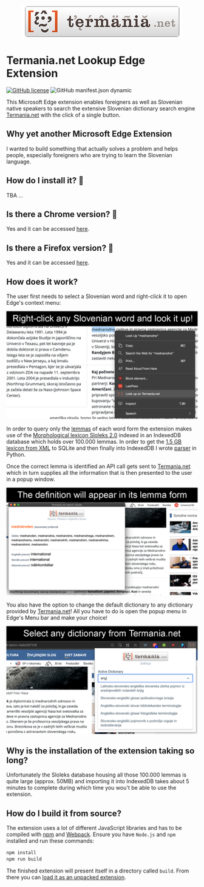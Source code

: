 <div align="center">
    <a href="https://www.termania.net" target="_blank">
        <img width="425" height="87" src="src/images/logo_large.png">
    </a>
</div>

# Termania.net Lookup Edge Extension

[![GitHub license](https://img.shields.io/github/license/techouse/termania-edge-extension)](https://github.com/techouse/termania-edge-extension/blob/master/LICENSE)
![GitHub manifest.json dynamic](https://img.shields.io/github/manifest-json/permissions/techouse/termania-edge-extension)

This Microsoft Edge extension enables foreigners as well as Slovenian native speakers to search the extensive Slovenian
dictionary search engine [Termania.net][0] with the click of a single button.

## Why yet another Microsoft Edge Extension
I wanted to build something that actually solves a problem and helps people, especially foreigners
who are trying to learn the Slovenian language.

## How do I install it? :rocket:
TBA ...

## Is there a Chrome version? :crystal_ball:
Yes and it can be accessed [here][2].

## Is there a Firefox version? :fox_face:
Yes and it can be accessed [here][3].

## How does it work?
The user first needs to select a Slovenian word and right-click it to open Edge's context menu:

![Context menu](screenshots/context.png)

In order to query only the [lemmas][1] of each word form the extension makes use of the
[Morphological lexicon Sloleks 2.0](http://eng.slovenscina.eu/sloleks/opis) indexed in an IndexedDB database
which holds over 100.000 lemmas.
In order to get the [1.5 GB lexicon from XML](https://www.clarin.si/repository/xmlui/handle/11356/1230) to SQLite and
then finally into IndexedDB I wrote [parser](https://github.com/techouse/sloleks-parser) in Python.

Once the correct lemma is identified an API call gets sent to [Termania.net][0]
which in turn supplies all the information that is then presented to the user in a popup window.

![Results](screenshots/result.png)

You also have the option to change the default dictionary to any dictionary provided by [Termania.net][0]! All you have
to do is open the popup menu in Edge's Menu bar and make your choice!

![Dictionaries](screenshots/select_dictionary.png)

## Why is the installation of the extension taking so long?
Unfortunately the Sloleks database housing all those 100.000 lemmas is quite large (approx. 50MB)
and importing it into IndexedDB takes about 5 minutes to complete during which time you wou't be
able to use the extension.

## How do I build it from source?
The extension uses a lot of different JavaScript libraries and has to be compiled with [npm](https://nodejs.org/en/)
and [Webpack](https://webpack.js.org). Ensure you have `Node.js` and `npm` installed and run these commands:

```bash
npm install
npm run build
```

The finished extension will present itself in a directory called `build`. From there you can
[load it as an unpacked extension](https://stackoverflow.com/questions/24577024/install-edge-extension-not-in-the-store).

[0]: https://www.termania.net
[1]: https://en.wikipedia.org/wiki/Lemma_(morphology)
[2]: https://chrome.google.com/webstore/detail/termanianet-lookup/glpefieanjalchgipjpafmhljaedgndf
[3]: https://addons.mozilla.org/en-US/firefox/addon/termania-net-lookup/
